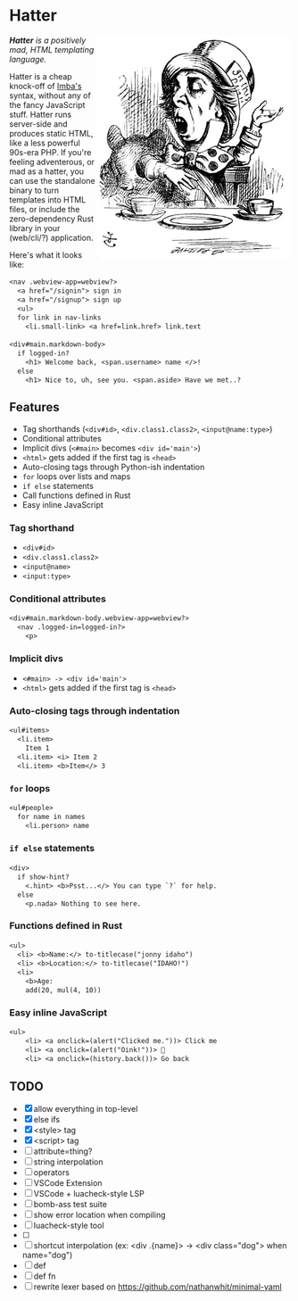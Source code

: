 # Hatter

<img src="./img/rhetoric.jpg" align="right" width="350" alt="The Mad Hatter discussing Hatter" />

_**Hatter** is a positively mad, HTML templating language._

Hatter is a cheap knock-off of [Imba's](https://imba.io) syntax,
without any of the fancy JavaScript stuff. Hatter runs server-side and
produces static HTML, like a less powerful 90s-era PHP. If you're
feeling adventerous, or mad as a hatter, you can use the standalone
binary to turn templates into HTML files, or include the
zero-dependency Rust library in your (web/cli/?) application.

Here's what it looks like:

```
<nav .webview-app=webview?>
  <a href="/signin"> sign in
  <a href="/signup"> sign up
  <ul>
  for link in nav-links
    <li.small-link> <a href=link.href> link.text

<div#main.markdown-body>
  if logged-in?
    <h1> Welcome back, <span.username> name </>!
  else
    <h1> Nice to, uh, see you. <span.aside> Have we met..?
```

## Features

- Tag shorthands (`<div#id>`, `<div.class1.class2>`, `<input@name:type>`)
- Conditional attributes
- Implicit divs (`<#main>` becomes `<div id='main'>`)
- `<html>` gets added if the first tag is `<head>`
- Auto-closing tags through Python-ish indentation
- `for` loops over lists and maps
- `if else` statements
- Call functions defined in Rust
- Easy inline JavaScript

### Tag shorthand

- `<div#id>`
- `<div.class1.class2>`
- `<input@name>`
- `<input:type>`

### Conditional attributes

```
<div#main.markdown-body.webview-app=webview?>
  <nav .logged-in=logged-in?>
    <p>
```

### Implicit divs

- `<#main> -> <div id='main'>`
- `<html>` gets added if the first tag is `<head>`

### Auto-closing tags through indentation

```
<ul#items>
  <li.item>
    Item 1
  <li.item> <i> Item 2
  <li.item> <b>Item</> 3
```

### `for` loops

```
<ul#people>
  for name in names
    <li.person> name
```

### `if else` statements

```
<div>
  if show-hint?
    <.hint> <b>Psst...</> You can type `?` for help.
  else
    <p.nada> Nothing to see here.
```

### Functions defined in Rust

```
<ul>
  <li> <b>Name:</> to-titlecase("jonny idaho")
  <li> <b>Location:</> to-titlecase("IDAHO!")
  <li>
    <b>Age:
    add(20, mul(4, 10))

```

### Easy inline JavaScript

```
<ul>
    <li> <a onclick=(alert("Clicked me."))> Click me
    <li> <a onclick=(alert("Oink!"))> 🐷
    <li> <a onclick=(history.back())> Go back
```

## TODO

- [x] allow everything in top-level
- [x] else ifs
- [x] \<style> tag
- [x] \<script> tag
- [ ] attribute=thing?
- [ ] string interpolation
- [ ] operators
- [ ] VSCode Extension
- [ ] VSCode + luacheck-style LSP
- [ ] bomb-ass test suite
- [ ] show error location when compiling
- [ ] luacheck-style tool
- [ ] <!-- html comments -->
- [ ] shortcut interpolation
      (ex: \<div .{name}> -> \<div class="dog"> when name="dog")
- [ ] def <tag>
- [ ] def fn
- [ ] rewrite lexer based on https://github.com/nathanwhit/minimal-yaml
